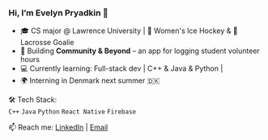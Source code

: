### Hi, I’m Evelyn Pryadkin 👋

- 🎓 CS major @ Lawrence University | 🏒 Women's Ice Hockey & 🥍 Lacrosse Goalie  
- 🔨 Building **Community & Beyond** – an app for logging student volunteer hours  
- 💻 Currently learning: Full-stack dev | C++ & Java & Python |  
- 🌍 Interning in Denmark next summer 🇩🇰  

🛠️ Tech Stack:  
`C++` `Java` `Python` `React Native` `Firebase` 

📫 Reach me: [LinkedIn](linkedin.com/in/evelynpryadkin) | [Email](evelynpryadkin@gmail.com)
